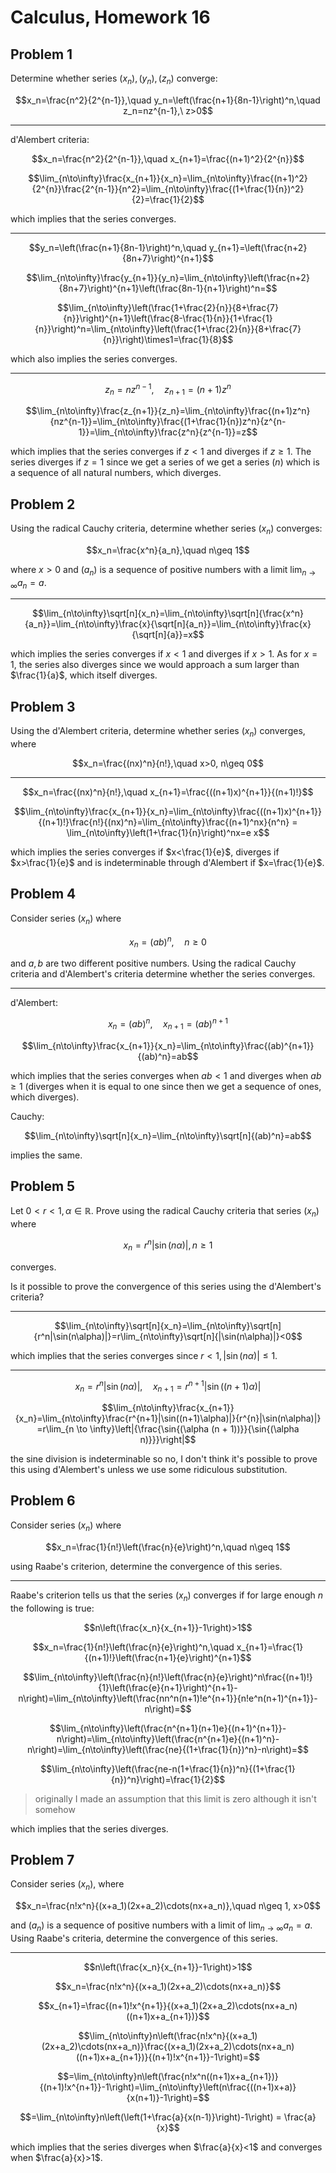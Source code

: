 # Calculus, Homework 16

## Problem 1

Determine whether series $(x_n), (y_n), (z_n)$ converge:

$$x_n=\frac{n^2}{2^{n-1}},\quad y_n=\left(\frac{n+1}{8n-1}\right)^n,\quad z_n=nz^{n-1},\ z>0$$

---

d'Alembert criteria:

$$x_n=\frac{n^2}{2^{n-1}},\quad x_{n+1}=\frac{(n+1)^2}{2^{n}}$$

$$\lim_{n\to\infty}\frac{x_{n+1}}{x_n}=\lim_{n\to\infty}\frac{(n+1)^2}{2^{n}}\frac{2^{n-1}}{n^2}=\lim_{n\to\infty}\frac{(1+\frac{1}{n})^2}{2}=\frac{1}{2}$$

which implies that the series converges.

---

$$y_n=\left(\frac{n+1}{8n-1}\right)^n,\quad y_{n+1}=\left(\frac{n+2}{8n+7}\right)^{n+1}$$

$$\lim_{n\to\infty}\frac{y_{n+1}}{y_n}=\lim_{n\to\infty}\left(\frac{n+2}{8n+7}\right)^{n+1}\left(\frac{8n-1}{n+1}\right)^n=$$

$$\lim_{n\to\infty}\left(\frac{1+\frac{2}{n}}{8+\frac{7}{n}}\right)^{n+1}\left(\frac{8-\frac{1}{n}}{1+\frac{1}{n}}\right)^n=\lim_{n\to\infty}\left(\frac{1+\frac{2}{n}}{8+\frac{7}{n}}\right)\times1=\frac{1}{8}$$

which also implies the series converges.

---

$$z_n=nz^{n-1},\quad z_{n+1}=(n+1)z^n$$

$$\lim_{n\to\infty}\frac{z_{n+1}}{z_n}=\lim_{n\to\infty}\frac{(n+1)z^n}{nz^{n-1}}=\lim_{n\to\infty}\frac{(1+\frac{1}{n})z^n}{z^{n-1}}=\lim_{n\to\infty}\frac{z^n}{z^{n-1}}=z$$

which implies that the series converges if $z<1$ and diverges if $z\geq1$. The series diverges if $z=1$ since we get a series of we get a series $(n)$ which is a sequence of all natural numbers, which diverges.

## Problem 2

Using the radical Cauchy criteria, determine whether series $(x_n)$ converges:

$$x_n=\frac{x^n}{a_n},\quad n\geq 1$$

where $x>0$ and $(a_n)$ is a sequence of positive numbers with a limit $\lim_{n\to\infty}a_n=a$.

---

$$\lim_{n\to\infty}\sqrt[n]{x_n}=\lim_{n\to\infty}\sqrt[n]{\frac{x^n}{a_n}}=\lim_{n\to\infty}\frac{x}{\sqrt[n]{a_n}}=\lim_{n\to\infty}\frac{x}{\sqrt[n]{a}}=x$$

which implies the series converges if $x < 1$ and diverges if $x > 1$. As for $x=1$, the series also diverges since we would approach a sum larger than $\frac{1}{a}$, which itself diverges.

## Problem 3

Using the d'Alembert criteria, determine whether series $(x_n)$ converges, where

$$x_n=\frac{(nx)^n}{n!},\quad x>0, n\geq 0$$

---

$$x_n=\frac{(nx)^n}{n!},\quad x_{n+1}=\frac{((n+1)x)^{n+1}}{(n+1)!}$$

$$\lim_{n\to\infty}\frac{x_{n+1}}{x_n}=\lim_{n\to\infty}\frac{((n+1)x)^{n+1}}{(n+1)!}\frac{n!}{(nx)^n}=\lim_{n\to\infty}\frac{(n+1)^nx}{n^n} = \lim_{n\to\infty}\left(1+\frac{1}{n}\right)^nx=e x$$

which implies the series converges if $x<\frac{1}{e}$, diverges if $x>\frac{1}{e}$ and is indeterminable through d'Alembert if $x=\frac{1}{e}$.

## Problem 4

Consider series $(x_n)$ where

$$x_n=(ab)^n,\quad n\geq 0$$

and $a,b$ are two different positive numbers. Using the radical Cauchy criteria and d'Alembert's criteria determine whether the series converges.

---

d'Alembert:

$$x_n=(ab)^n,\quad x_{n+1}=(ab)^{n+1}$$

$$\lim_{n\to\infty}\frac{x_{n+1}}{x_n}=\lim_{n\to\infty}\frac{(ab)^{n+1}}{(ab)^n}=ab$$

which implies that the series converges when $ab<1$ and diverges when $ab\geq1$ (diverges when it is equal to one since then we get a sequence of ones, which diverges).

Cauchy:

$$\lim_{n\to\infty}\sqrt[n]{x_n}=\lim_{n\to\infty}\sqrt[n]{(ab)^n}=ab$$

implies the same.

## Problem 5

Let $0<r<1,\alpha\in\mathbb{R}$. Prove using the radical Cauchy criteria that series $(x_n)$ where 

$$x_n=r^n|\sin(n\alpha)|,n\geq 1$$

converges.

Is it possible to prove the convergence of this series using the d'Alembert's criteria?

---

$$\lim_{n\to\infty}\sqrt[n]{x_n}=\lim_{n\to\infty}\sqrt[n]{r^n|\sin(n\alpha)|}=r\lim_{n\to\infty}\sqrt[n]{|\sin(n\alpha)|}<0$$

which implies that the series converges since $r<1,|\sin(n\alpha)|\leq1$.

---

$$x_n=r^n|\sin(n\alpha)|,\quad x_{n+1}=r^{n+1}|\sin((n+1)\alpha)|$$

$$\lim_{n\to\infty}\frac{x_{n+1}}{x_n}=\lim_{n\to\infty}\frac{r^{n+1}|\sin((n+1)\alpha)|}{r^{n}|\sin(n\alpha)|} =r\lim_{n \to \infty}\left|{\frac{\sin{(\alpha (n + 1))}}{\sin{(\alpha n)}}}\right|$$

the sine division is indeterminable so no, I don't think it's possible to prove this using d'Alembert's unless we use some ridiculous substitution.

## Problem 6

Consider series $(x_n)$ where

$$x_n=\frac{1}{n!}\left(\frac{n}{e}\right)^n,\quad n\geq 1$$

using Raabe's criterion, determine the convergence of this series.

---

Raabe's criterion tells us that the series $(x_n)$ converges if for large enough $n$ the following is true:

$$n\left(\frac{x_n}{x_{n+1}}-1\right)>1$$

$$x_n=\frac{1}{n!}\left(\frac{n}{e}\right)^n,\quad x_{n+1}=\frac{1}{(n+1)!}\left(\frac{n+1}{e}\right)^{n+1}$$

$$\lim_{n\to\infty}\left(\frac{n}{n!}\left(\frac{n}{e}\right)^n\frac{(n+1)!}{1}\left(\frac{e}{n+1}\right)^{n+1}-n\right)=\lim_{n\to\infty}\left(\frac{nn^n(n+1)!e^{n+1}}{n!e^n(n+1)^{n+1}}-n\right)=$$

$$\lim_{n\to\infty}\left(\frac{n^{n+1}(n+1)e}{(n+1)^{n+1}}-n\right)=\lim_{n\to\infty}\left(\frac{n^{n+1}e}{(n+1)^n}-n\right)=\lim_{n\to\infty}\left(\frac{ne}{(1+\frac{1}{n})^n}-n\right)=$$

$$\lim_{n\to\infty}\left(\frac{ne-n(1+\frac{1}{n})^n}{(1+\frac{1}{n})^n}\right)=\frac{1}{2}$$

> originally I made an assumption that this limit is zero although it isn't somehow

which implies that the series diverges.


## Problem 7

Consider series $(x_n)$, where 

$$x_n=\frac{n!x^n}{(x+a_1)(2x+a_2)\cdots(nx+a_n)},\quad n\geq 1, x>0$$

and $(a_n)$ is a sequence of positive numbers with a limit of $\lim_{n\to\infty}a_n=a$. Using Raabe's criteria, determine the convergence of this series.

---

$$n\left(\frac{x_n}{x_{n+1}}-1\right)>1$$

$$x_n=\frac{n!x^n}{(x+a_1)(2x+a_2)\cdots(nx+a_n)}$$

$$x_{n+1}=\frac{(n+1)!x^{n+1}}{(x+a_1)(2x+a_2)\cdots(nx+a_n)((n+1)x+a_{n+1})}$$

$$\lim_{n\to\infty}n\left(\frac{n!x^n}{(x+a_1)(2x+a_2)\cdots(nx+a_n)}\frac{(x+a_1)(2x+a_2)\cdots(nx+a_n)((n+1)x+a_{n+1})}{(n+1)!x^{n+1}}-1\right)=$$

$$=\lim_{n\to\infty}n\left(\frac{n!x^n((n+1)x+a_{n+1})}{(n+1)!x^{n+1}}-1\right)=\lim_{n\to\infty}\left(n\frac{((n+1)x+a)}{x(n+1)}-1\right)=$$

$$=\lim_{n\to\infty}n\left(\left(1+\frac{a}{x(n-1)}\right)-1\right) = \frac{a}{x}$$

which implies that the series diverges when $\frac{a}{x}<1$ and converges when $\frac{a}{x}>1$.